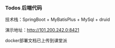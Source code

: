 ### Todos 后端代码

技术栈：SpringBoot + MyBatisPlus + MySql + druid

演示地址：http://101.200.242.0:8421

docker部署文档已上传到课堂派
